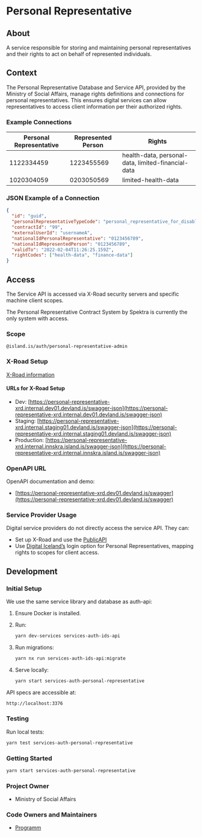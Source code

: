 # Personal Representative

## About

A service responsible for storing and maintaining personal representatives and their rights to act on behalf of represented individuals.

## Context

The Personal Representative Database and Service API, provided by the Ministry of Social Affairs, manage rights definitions and connections for personal representatives. This ensures digital services can allow representatives to access client information per their authorized rights.

### Example Connections

| **Personal Representative** | **Represented Person** | **Rights**                                         |
| --------------------------- | ---------------------- | -------------------------------------------------- |
| 1122334459                  | 1223455569             | health-data, personal-data, limited-financial-data |
| 1020304059                  | 0203050569             | limited-health-data                                |

### JSON Example of a Connection

```json
{
  "id": "guid",
  "personalRepresentativeTypeCode": "personal_representative_for_disabled_person",
  "contractId": "99",
  "externalUserId": "usernameA",
  "nationalIdPersonalRepresentative": "0123456789",
  "nationalIdRepresentedPerson": "0123456789",
  "validTo": "2022-02-04T11:26:25.159Z",
  "rightCodes": ["health-data", "finance-data"]
}
```

## Access

The Service API is accessed via X-Road security servers and specific machine client scopes.

The Personal Representative Contract System by Spektra is currently the only system with access.

### Scope

```
@island.is/auth/personal-representative-admin
```

### X-Road Setup

[X-Road information](https://docs.devland.is/technical-overview/x-road/x-road-system-requirements)

#### URLs for X-Road Setup

- Dev: [https://personal-representative-xrd.internal.dev01.devland.is/swagger-json](https://personal-representative-xrd.internal.dev01.devland.is/swagger-json)
- Staging: [https://personal-representative-xrd.internal.staging01.devland.is/swagger-json](https://personal-representative-xrd.internal.staging01.devland.is/swagger-json)
- Production: [https://personal-representative-xrd.internal.innskra.island.is/swagger-json](https://personal-representative-xrd.internal.innskra.island.is/swagger-json)

### OpenAPI URL

OpenAPI documentation and demo:

- [https://personal-representative-xrd.dev01.devland.is/swagger](https://personal-representative-xrd.dev01.devland.is/swagger)

### Service Provider Usage

Digital service providers do not directly access the service API. They can:

- Set up X-Road and use the [PublicAPI](https://docs.devland.is/apps/services/auth/personal-representative-public)
- Use [Digital Iceland’s](https://www.notion.so/Identity-Server-Integration-afde614a247e4b9da4731b2ace1115cd) login option for Personal Representatives, mapping rights to scopes for client access.

## Development

### Initial Setup

We use the same service library and database as auth-api:

1. Ensure Docker is installed.
2. Run:

   ```bash
   yarn dev-services services-auth-ids-api
   ```

3. Run migrations:

   ```bash
   yarn nx run services-auth-ids-api:migrate
   ```

4. Serve locally:

   ```bash
   yarn start services-auth-personal-representative
   ```

API specs are accessible at:

```bash
http://localhost:3376
```

### Testing

Run local tests:

```bash
yarn test services-auth-personal-representative
```

### Getting Started

```bash
yarn start services-auth-personal-representative
```

### Project Owner

- Ministry of Social Affairs

### Code Owners and Maintainers

- [Programm](https://github.com/orgs/island-is/teams/programm/members)